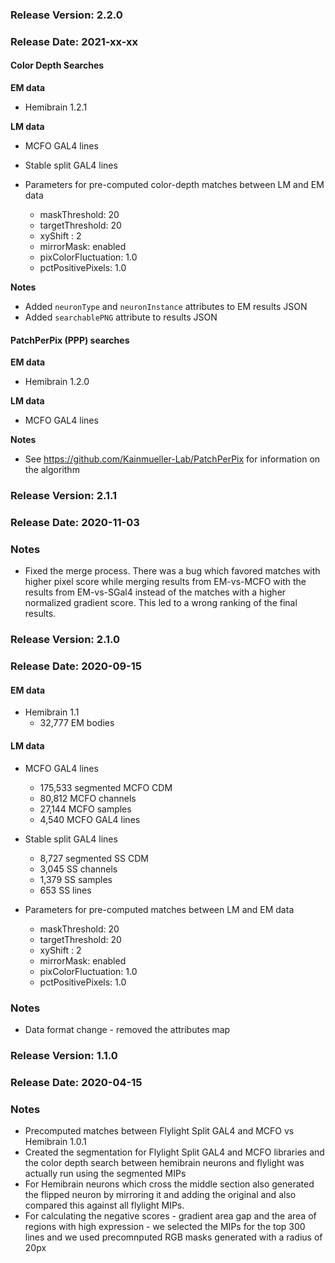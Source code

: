 ### Release Version: 2.2.0

### Release Date: 2021-xx-xx

#### Color Depth Searches

**EM data**
* Hemibrain 1.2.1

**LM data**
* MCFO GAL4 lines
* Stable split GAL4 lines

* Parameters for pre-computed color-depth matches between LM and EM data 
    * maskThreshold: 20
    * targetThreshold: 20
    * xyShift : 2
    * mirrorMask: enabled
    * pixColorFluctuation: 1.0
    * pctPositivePixels: 1.0

**Notes** 
* Added `neuronType` and `neuronInstance` attributes to EM results JSON
* Added `searchablePNG` attribute to results JSON

#### PatchPerPix (PPP) searches
**EM data**
* Hemibrain 1.2.0

**LM data**
* MCFO GAL4 lines

**Notes**
* See https://github.com/Kainmueller-Lab/PatchPerPix for information on the algorithm


### Release Version: 2.1.1

### Release Date: 2020-11-03

### Notes

* Fixed the merge process. There was a bug which favored matches with higher pixel score
while merging results from EM-vs-MCFO with the results from EM-vs-SGal4 instead of the matches 
with a higher normalized gradient score. This led to a wrong ranking of the final results.
 
### Release Version: 2.1.0

### Release Date: 2020-09-15

#### EM data
* Hemibrain 1.1
    * 32,777 EM bodies

#### LM data
* MCFO GAL4 lines
   * 175,533 segmented MCFO CDM
   * 80,812 MCFO channels
   * 27,144 MCFO samples
   * 4,540 MCFO GAL4 lines

* Stable split GAL4 lines
   * 8,727 segmented SS CDM
   * 3,045 SS channels
   * 1,379 SS samples
   * 653 SS lines

* Parameters for pre-computed matches between LM and EM data 
    * maskThreshold: 20
    * targetThreshold: 20
    * xyShift : 2
    * mirrorMask: enabled
    * pixColorFluctuation: 1.0
    * pctPositivePixels: 1.0


### Notes
* Data format change - removed the attributes map


### Release Version: 1.1.0

### Release Date: 2020-04-15

### Notes
* Precomputed matches between Flylight Split GAL4 and MCFO vs Hemibrain 1.0.1
* Created the segmentation for Flylight Split GAL4 and MCFO libraries and
the color depth search between hemibrain neurons and flylight was actually run
using the segmented MIPs
* For Hemibrain neurons which cross the middle section also
generated the flipped neuron by mirroring it and adding the original
and also compared this against all flylight MIPs.
* For calculating the negative scores - gradient area gap 
and the area of regions with high expression - we selected the MIPs for the top 300 lines
and we used precomnputed RGB masks generated with a radius of 20px
